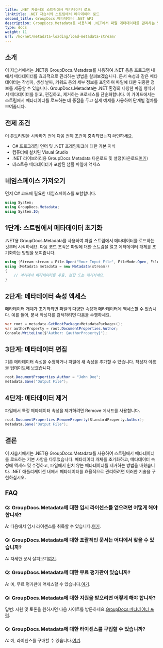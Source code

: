```yaml
---
title: .NET 자습서의 스트림에서 메타데이터 로드
linktitle: .NET 자습서의 스트림에서 메타데이터 로드
second_title: GroupDocs.메타데이터 .NET API
description: GroupDocs.Metadata를 사용하여 .NET에서 파일 메타데이터를 관리하는 방법을 알아보세요. 스트림에서 메타데이터를 로드, 편집, 제거하기 위한 단계별 가이드입니다.
type: docs
weight: 11
url: /ko/net/metadata-loading/load-metadata-stream/
---
```

## 소개
이 자습서에서는 .NET용 GroupDocs.Metadata를 사용하여 .NET 응용 프로그램 내에서 메타데이터를 효과적으로 관리하는 방법을 살펴보겠습니다. 문서 속성과 같은 메타데이터는 작성자, 생성 날짜, 키워드 등의 세부 정보를 포함하여 파일에 대한 귀중한 정보를 제공할 수 있습니다. GroupDocs.Metadata는 .NET 환경의 다양한 파일 형식에서 메타데이터를 읽고, 편집하고, 제거하는 프로세스를 단순화합니다. 이 가이드에서는 스트림에서 메타데이터를 로드하는 데 중점을 두고 실제 예제를 사용하여 단계별 절차를 보여줍니다.
## 전제 조건
이 튜토리얼을 시작하기 전에 다음 전제 조건이 충족되었는지 확인하세요.
- C# 프로그래밍 언어 및 .NET 프레임워크에 대한 기본 지식
- 컴퓨터에 설치된 Visual Studio
-  .NET 라이브러리용 GroupDocs.Metadata 다운로드 및 설정(다운로드[여기](https://releases.groupdocs.com/metadata/net/))
- 테스트용 메타데이터가 포함된 샘플 파일에 액세스

## 네임스페이스 가져오기
먼저 C# 코드에 필요한 네임스페이스를 포함합니다.
```csharp
using System;
using GroupDocs.Metadata;
using System.IO;
```
## 1단계: 스트림에서 메타데이터 초기화
.NET용 GroupDocs.Metadata를 사용하여 파일 스트림에서 메타데이터를 로드하는 것부터 시작하세요. 다음 코드 조각은 파일에 대한 스트림을 열고 메타데이터 개체를 초기화하는 방법을 보여줍니다.

```csharp
using (Stream stream = File.Open("Your Input File", FileMode.Open, FileAccess.ReadWrite))
using (Metadata metadata = new Metadata(stream))
{
    // 여기에서 메타데이터를 추출, 편집 또는 제거하세요.
}
```
## 2단계: 메타데이터 속성 액세스
메타데이터 개체가 초기화되면 파일의 다양한 속성과 메타데이터에 액세스할 수 있습니다. 예를 들어, 문서 작성자를 검색하려면 다음을 수행하세요.

```csharp
var root = metadata.GetRootPackage<MetadataPackage>();
var authorProperty = root.DocumentProperties.Author;
Console.WriteLine($"Author: {authorProperty}");
```
## 3단계: 메타데이터 편집
기존 메타데이터 속성을 수정하거나 파일에 새 속성을 추가할 수 있습니다. 작성자 이름을 업데이트해 보겠습니다.

```csharp
root.DocumentProperties.Author = "John Doe";
metadata.Save("Output File");
```
## 4단계: 메타데이터 제거
파일에서 특정 메타데이터 속성을 제거하려면 Remove 메서드를 사용합니다.

```csharp
root.DocumentProperties.RemoveProperty(StandardProperty.Author);
metadata.Save("Output File");
```

## 결론
이 자습서에서는 .NET용 GroupDocs.Metadata를 사용하여 스트림에서 메타데이터를 로드하는 기본 사항을 다루었습니다. 메타데이터 개체를 초기화하고, 메타데이터 속성에 액세스 및 수정하고, 파일에서 원치 않는 메타데이터를 제거하는 방법을 배웠습니다. .NET 애플리케이션 내에서 메타데이터를 효율적으로 관리하려면 이러한 기술을 구현하십시오.

## FAQ
### Q: GroupDocs.Metadata에 대한 임시 라이센스를 얻으려면 어떻게 해야 합니까?
 A: 다음에서 임시 라이센스를 취득할 수 있습니다.[여기](https://purchase.groupdocs.com/temporary-license/).
### Q: GroupDocs.Metadata에 대한 포괄적인 문서는 어디에서 찾을 수 있습니까?
 A: 자세한 문서 살펴보기[여기](https://reference.groupdocs.com/metadata/net/).
### Q: GroupDocs.Metadata에 대한 무료 평가판이 있습니까?
 A: 예, 무료 평가판에 액세스할 수 있습니다.[여기](https://releases.groupdocs.com/).
### Q: GroupDocs.Metadata에 대한 지원을 받으려면 어떻게 해야 합니까?
 답변: 지원 및 토론을 원하시면 다음 사이트를 방문하세요.[GroupDocs.메타데이터 포럼](https://forum.groupdocs.com/c/metadata/14).
### Q: GroupDocs.Metadata에 대한 라이센스를 구입할 수 있습니까?
 A: 예, 라이센스를 구매할 수 있습니다.[여기](https://purchase.groupdocs.com/buy).